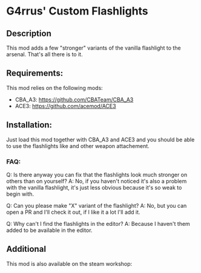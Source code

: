 # G4rrus' Custom Flashlights
## Description
This mod adds a few "stronger" variants of the vanilla flashlight to the arsenal. That's all there is to it.

## Requirements:
This mod relies on the following mods:
* CBA_A3: https://github.com/CBATeam/CBA_A3
* ACE3: https://github.com/acemod/ACE3

## Installation:
Just load this mod together with CBA_A3 and ACE3 and you should be able to use the flashlights like and other weapon attachement.

### FAQ:
Q: Is there anyway you can fix that the flashlights look much stronger on others than on yourself?
A: No, if you haven't noticed it's also a problem with the vanilla flashlight, it's just less obvious because it's so weak to begin with.

Q: Can you please make "X" variant of the flashlight?
A: No, but you can open a PR and I'll check it out, if I like it a lot I'll add it.

Q: Why can't I find the flashlights in the editor?
A: Because I haven't them added to be available in the editor.

## Additional
This mod is also available on the steam workshop:
